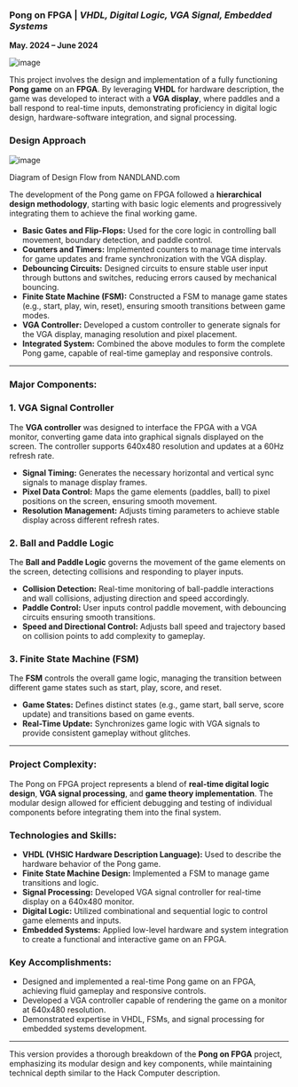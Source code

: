 ### Pong on FPGA | *VHDL, Digital Logic, VGA Signal, Embedded Systems*

**May. 2024 – June 2024**



![image](https://github.com/user-attachments/assets/82ffff55-e3fa-412d-8287-c499e3f1691a)


This project involves the design and implementation of a fully functioning **Pong game** on an **FPGA**. By leveraging **VHDL** for hardware description, the game was developed to interact with a **VGA display**, where paddles and a ball respond to real-time inputs, demonstrating proficiency in digital logic design, hardware-software integration, and signal processing.

### Design Approach

![image](https://github.com/user-attachments/assets/f1f849ba-07be-4a12-9d9c-ff8dbda6816a)


Diagram of Design Flow from NANDLAND.com

The development of the Pong game on FPGA followed a **hierarchical design methodology**, starting with basic logic elements and progressively integrating them to achieve the final working game.

- **Basic Gates and Flip-Flops:** Used for the core logic in controlling ball movement, boundary detection, and paddle control.
- **Counters and Timers:** Implemented counters to manage time intervals for game updates and frame synchronization with the VGA display.
- **Debouncing Circuits:** Designed circuits to ensure stable user input through buttons and switches, reducing errors caused by mechanical bouncing.
- **Finite State Machine (FSM):** Constructed a FSM to manage game states (e.g., start, play, win, reset), ensuring smooth transitions between game modes.
- **VGA Controller:** Developed a custom controller to generate signals for the VGA display, managing resolution and pixel placement.
- **Integrated System:** Combined the above modules to form the complete Pong game, capable of real-time gameplay and responsive controls.

---

### Major Components:

### 1. VGA Signal Controller

The **VGA controller** was designed to interface the FPGA with a VGA monitor, converting game data into graphical signals displayed on the screen. The controller supports 640x480 resolution and updates at a 60Hz refresh rate.

- **Signal Timing:** Generates the necessary horizontal and vertical sync signals to manage display frames.
- **Pixel Data Control:** Maps the game elements (paddles, ball) to pixel positions on the screen, ensuring smooth movement.
- **Resolution Management:** Adjusts timing parameters to achieve stable display across different refresh rates.

### 2. Ball and Paddle Logic

The **Ball and Paddle Logic** governs the movement of the game elements on the screen, detecting collisions and responding to player inputs.

- **Collision Detection:** Real-time monitoring of ball-paddle interactions and wall collisions, adjusting direction and speed accordingly.
- **Paddle Control:** User inputs control paddle movement, with debouncing circuits ensuring smooth transitions.
- **Speed and Directional Control:** Adjusts ball speed and trajectory based on collision points to add complexity to gameplay.

### 3. Finite State Machine (FSM)

The **FSM** controls the overall game logic, managing the transition between different game states such as start, play, score, and reset.

- **Game States:** Defines distinct states (e.g., game start, ball serve, score update) and transitions based on game events.
- **Real-Time Update:** Synchronizes game logic with VGA signals to provide consistent gameplay without glitches.

---

### Project Complexity:

The Pong on FPGA project represents a blend of **real-time digital logic design**, **VGA signal processing**, and **game theory implementation**. The modular design allowed for efficient debugging and testing of individual components before integrating them into the final system.

### Technologies and Skills:

- **VHDL (VHSIC Hardware Description Language):** Used to describe the hardware behavior of the Pong game.
- **Finite State Machine Design:** Implemented a FSM to manage game transitions and logic.
- **Signal Processing:** Developed VGA signal controller for real-time display on a 640x480 monitor.
- **Digital Logic:** Utilized combinational and sequential logic to control game elements and inputs.
- **Embedded Systems:** Applied low-level hardware and system integration to create a functional and interactive game on an FPGA.

### Key Accomplishments:

- Designed and implemented a real-time Pong game on an FPGA, achieving fluid gameplay and responsive controls.
- Developed a VGA controller capable of rendering the game on a monitor at 640x480 resolution.
- Demonstrated expertise in VHDL, FSMs, and signal processing for embedded systems development.

---

This version provides a thorough breakdown of the **Pong on FPGA** project, emphasizing its modular design and key components, while maintaining technical depth similar to the Hack Computer description.
